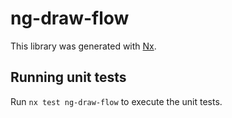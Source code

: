 # ng-draw-flow

This library was generated with [Nx](https://nx.dev).

## Running unit tests

Run `nx test ng-draw-flow` to execute the unit tests.
